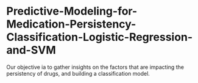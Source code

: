 # Predictive-Modeling-for-Medication-Persistency-Classification-Logistic-Regression-and-SVM
Our objective ia to gather insights on the factors that are impacting the persistency of drugs, and building a classification model.
